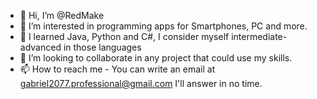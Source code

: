 - 👋 Hi, I’m @RedMake
- 👀 I’m interested in programming apps for Smartphones, PC and more.
- 🌱 I learned Java, Python and C#, I consider myself intermediate-advanced in those languages 
- 💞️ I’m looking to collaborate in any project that could use my skills. 
- 📫 How to reach me - You can write an email at gabriel2077.professional@gmail.com I'll answer in no time.

